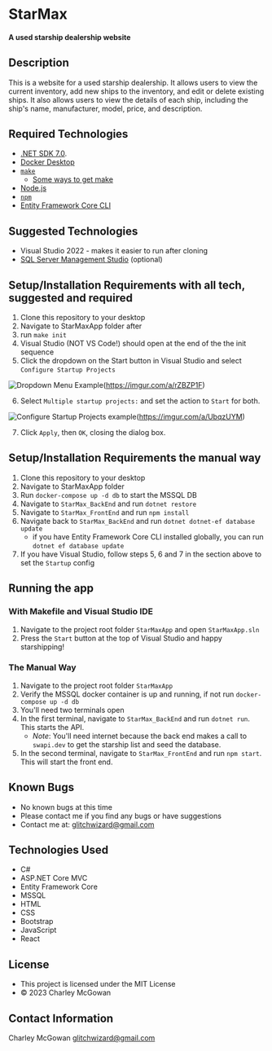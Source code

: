 # StarMax
#### A used starship dealership website

## Description
This is a website for a used starship dealership. It allows users to view the current inventory, add new ships to the inventory, and edit or delete existing ships. It also allows users to view the details of each ship, including the ship's name, manufacturer, model, price, and description.

## Required Technologies
* [.NET SDK 7.0](https://dotnet.microsoft.com/download/dotnet/7.0).
* [Docker Desktop](https://www.docker.com/products/docker-desktop/)
* [`make`](https://www.gnu.org/software/make/) 
	- [Some ways to get make](https://stackoverflow.com/a/32127632/9265735)
* [Node.js](https://nodejs.org/en/)
* [`npm`](https://www.npmjs.com/)
* [Entity Framework Core CLI](https://learn.microsoft.com/en-us/ef/core/cli/dotnet)

## Suggested Technologies
* Visual Studio 2022 - makes it easier to run after cloning
* [SQL Server Management Studio](https://docs.microsoft.com/en-us/sql/ssms/download-sql-server-management-studio-ssms?view=sql-server-ver15) (optional)

## Setup/Installation Requirements with all tech, suggested and required
1. Clone this repository to your desktop		
2. Navigate to StarMaxApp folder after 
3. run `make init` 
4. Visual Studio (NOT VS Code!) should open at the end of the the init sequence
5. Click the dropdown on the Start button in Visual Studio and select `Configure Startup Projects`

![Dropdown Menu Example](https://i.imgur.com/g1tazWH.png)(https://imgur.com/a/rZBZP1F)

6. Select `Multiple startup projects:` and set the action to `Start` for both.

![Configure Startup Projects example](https://i.imgur.com/7O9Ff7K.png)(https://imgur.com/a/UbqzUYM)

7. Click `Apply`, then `OK`, closing the dialog box.

## Setup/Installation Requirements the manual way

1. Clone this repository to your desktop
2. Navigate to StarMaxApp folder
3. Run `docker-compose up -d db` to start the MSSQL DB
4. Navigate to `StarMax_BackEnd` and run `dotnet restore`
5. Navigate to `StarMax_FrontEnd` and run `npm install`
6. Navigate back to `StarMax_BackEnd` and run `dotnet dotnet-ef database update`
	- if you have Entity Framework Core CLI installed globally, you can run `dotnet ef database update`
7. If you have Visual Studio, follow steps 5, 6 and 7 in the section above to set the `Startup` config

## Running the app

### With Makefile and Visual Studio IDE
1. Navigate to the project root folder `StarMaxApp` and open `StarMaxApp.sln`
2. Press the `Start` button at the top of Visual Studio and happy starshipping!

### The Manual Way
1. Navigate to the project root folder `StarMaxApp`
2. Verify the MSSQL docker container is up and running, if not run `docker-compose up -d db`
3. You'll need two terminals open
4. In the first terminal, navigate to `StarMax_BackEnd` and run `dotnet run`. This starts the API.
	- *Note*: You'll need internet because the back end makes a call to `swapi.dev` to get the starship list and seed the database. 
5. In the second terminal, navigate to `StarMax_FrontEnd` and run `npm start`. This will start the front end.

## Known Bugs
* No known bugs at this time
* Please contact me if you find any bugs or have suggestions
* Contact me at: glitchwizard@gmail.com

## Technologies Used
* C#
* ASP.NET Core MVC
* Entity Framework Core
* MSSQL
* HTML
* CSS
* Bootstrap
* JavaScript
* React

## License
* This project is licensed under the MIT License
* &copy; 2023 Charley McGowan

## Contact Information
Charley McGowan
glitchwizard@gmail.com
